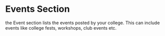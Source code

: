 # Events Section

 the Event section lists the events posted by your college. This can include events like college fests, workshops, club events etc. 

